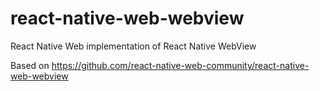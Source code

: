 # react-native-web-webview

React Native Web implementation of React Native WebView

Based on https://github.com/react-native-web-community/react-native-web-webview
